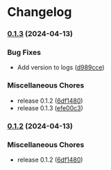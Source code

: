 # Changelog

### [0.1.3](https://www.github.com/luisgabrielroldan/ddogzip/compare/v0.1.2...v0.1.3) (2024-04-13)


### Bug Fixes

* Add version to logs ([d989cce](https://www.github.com/luisgabrielroldan/ddogzip/commit/d989cced548c39dac02b89986966b3139dc8e022))


### Miscellaneous Chores

* release 0.1.2 ([6df1480](https://www.github.com/luisgabrielroldan/ddogzip/commit/6df14808df2ae6c43e6de19e74edc49355005e27))
* release 0.1.3 ([efe00c3](https://www.github.com/luisgabrielroldan/ddogzip/commit/efe00c352c7ddf798ac1bdfaa72da540cee46e44))

### [0.1.2](https://www.github.com/luisgabrielroldan/ddogzip/compare/v0.1.1...v0.1.2) (2024-04-13)


### Miscellaneous Chores

* release 0.1.2 ([6df1480](https://www.github.com/luisgabrielroldan/ddogzip/commit/6df14808df2ae6c43e6de19e74edc49355005e27))
